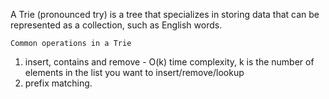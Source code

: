 A Trie (pronounced try) is a tree that specializes in storing data that can be represented as a collection, such as English words.

`Common operations in a Trie` 
1. insert, contains and remove - O(k) time complexity, k is the number of elements in the list you want to insert/remove/lookup
2. prefix matching.